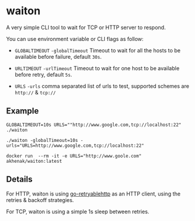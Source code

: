 # waiton

A very simple CLI tool to wait for TCP or HTTP server to respond.

You can use environment variable or CLI flags as follow:

- `GLOBALTIMEOUT` `-globalTimeout` 
  Timeout to wait for all the hosts to be available before failure, default `30s`.
 
- `URLTIMEOUT` `-urlTimeout`
  Timeout to wait for one host to be available before retry, default `5s`.

- `URLS` `-urls`
  comma separated list of urls to test, supported schemes are `http://` & `tcp://`


## Example

```
GLOBALTIMEOUT=10s URLS=""http://www.google.com,tcp://localhost:22" ./waiton
```

```
./waiton -globalTimeout=10s -urls="URLS=http://www.google.com,tcp://localhost:22"
```

```
docker run  --rm -it -e URLS="http://www.goole.com" akhenak/waiton:latest
```

## Details

For HTTP, waiton is using [go-retryablehttp](https://github.com/hashicorp/go-retryablehttp) as an HTTP client, using the retries & backoff strategies.

For TCP, waiton is using a simple 1s sleep between retries.
